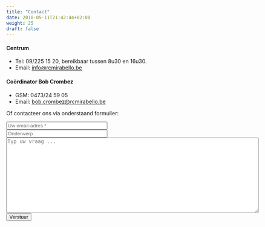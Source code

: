 ```yaml
---
title: "Contact"
date: 2018-05-11T21:42:44+02:00
weight: 25
draft: false
---
```


#### Centrum
* Tel: 09/225 15 20, bereikbaar tussen 8u30 en 16u30.
* Email: [info@rcmirabello.be](mailto:info@rcmirabello.be)

#### Coördinator Bob Crombez
* GSM: 0473/24 59 05
* Email: [bob.crombez@rcmirabello.be](mailto:bob.crombez@rcmirabello.be)

Of contacteer ons via onderstaand formulier:
<form method="POST" action="https://formspree.io/dadeprost@gmail.com">
  <input type="email" name="email" placeholder="Uw email-adres *" style="width: 20em;" required>
  <input type="text" name="subject" placeholder="Onderwerp" style="width: 20em;">
  <textarea name="message" placeholder="Typ uw vraag ..." style="width: 50em; height: 15em;" required></textarea>
  <br>
  <button type="submit">Verstuur</button>
</form>

